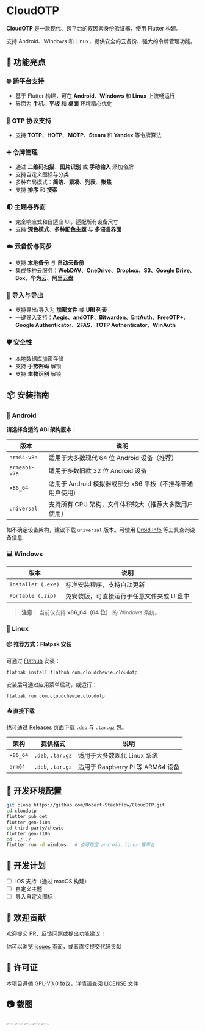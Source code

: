 # CloudOTP

**CloudOTP** 是一款现代、跨平台的双因素身份验证器，使用 Flutter 构建。

支持 Android、Windows 和 Linux，提供安全的云备份、强大的令牌管理功能。

## 🚀 功能亮点

### 🌐 跨平台支持

- 基于 Flutter 构建，可在 **Android**、**Windows** 和 **Linux** 上流畅运行
- 界面为 **手机**、**平板** 和 **桌面** 环境精心优化

### 🔐 OTP 协议支持

- 支持 **TOTP**、**HOTP**、**MOTP**、**Steam** 和 **Yandex** 等令牌算法

### ➕ 令牌管理

- 通过 **二维码扫描**、**图片识别** 或 **手动输入** 添加令牌
- 支持自定义图标与分类
- 多种布局模式：**简洁**、**紧凑**、**列表**、**聚焦**
- 支持 **排序** 和 **搜索**

### 🌓 主题与界面

- 完全响应式和自适应 UI，适配所有设备尺寸
- 支持 **深色模式**、**多种配色主题** 与 **多语言界面**

### ☁️ 云备份与同步

- 支持 **本地备份** 与 **自动云备份**
- 集成多种云服务：**WebDAV**、**OneDrive**、**Dropbox**、**S3**、**Google Drive**、**Box**、**华为云**、**阿里云盘**

### 🔁 导入与导出

- 支持导出/导入为 **加密文件** 或 **URI 列表**
- 一键导入支持：**Aegis**、**andOTP**、**Bitwarden**、**EntAuth**、**FreeOTP+**、**Google Authenticator**、**2FAS**、**TOTP Authenticator**、**WinAuth**

### 🛡️ 安全性

- 本地数据库加密存储
- 支持 **手势密码** 解锁
- 支持 **生物识别** 解锁

## 📦 安装指南

### 📱 Android

**请选择合适的 ABI 架构版本：**

| 版本          | 说明                                                       |
| ------------- | ---------------------------------------------------------- |
| `arm64-v8a`   | 适用于大多数现代 64 位 Android 设备（推荐）                |
| `armeabi-v7a` | 适用于多数旧款 32 位 Android 设备                          |
| `x86_64`      | 适用于 Android 模拟器或部分 x86 平板（不推荐普通用户使用） |
| `universal`   | 支持所有 CPU 架构，文件体积较大（推荐大多数用户使用）      |

如不确定设备架构，建议下载 `universal` 版本。可使用 [Droid Info](https://play.google.com/store/apps/details?id=com.vndnguyen.deviceinfo) 等工具查询设备信息

### 💻 Windows

| 版本               | 说明                                      |
| ------------------ | ----------------------------------------- |
| `Installer (.exe)` | 标准安装程序，支持自动更新                |
| `Portable (.zip)`  | 免安装版，可直接运行于任意文件夹或 U 盘中 |

> **注意：** 当前仅支持 **x86_64（64 位）** 的 Windows 系统。

### 🐧 Linux

#### 📦 推荐方式：Flatpak 安装

可通过 [Flathub](https://flathub.org/apps/com.cloudchewie.cloudotp) 安装：

```bash
flatpak install flathub com.cloudchewie.cloudotp
```

安装后可通过应用菜单启动，或运行：

```bash
flatpak run com.cloudchewie.cloudotp
```

#### 📥 直接下载

也可通过 [Releases](https://github.com/your-repo/releases) 页面下载 `.deb` 与 `.tar.gz` 包。

| 架构     | 提供格式          | 说明                              |
| -------- | ----------------- | --------------------------------- |
| `x86_64` | `.deb`, `.tar.gz` | 适用于大多数现代 Linux 系统       |
| `arm64`  | `.deb`, `.tar.gz` | 适用于 Raspberry Pi 等 ARM64 设备 |

## 🧪 开发环境配置

```bash
git clone https://github.com/Robert-Stackflow/CloudOTP.git
cd cloudotp
flutter pub get
flutter gen-l10n
cd third-party/chewie
flutter gen-l10n
cd ../../
flutter run -d windows   # 也可指定 android、linux 等平台
```

## 📝 开发计划

* [ ] iOS 支持（通过 macOS 构建）
* [ ] 自定义主题
* [ ] 导入自定义图标

## 🤝 欢迎贡献

欢迎提交 PR、反馈问题或提出功能建议！

你可以浏览 [issues 页面](https://github.com/Robert-Stackflow/CloudOTP/issues)，或者直接提交代码贡献

## 📄 许可证

本项目遵循 GPL-V3.0 协议，详情请查阅 [LICENSE](https://chatgpt.com/c/LICENSE) 文件

## 📷 截图

<img src="tools/art/mobile_1.png" alt="Mobile_1" style="zoom: 25%;" />

<img src="tools/art/desktop_1.png" alt="Desktop_1" style="zoom: 25%;" />

<img src="tools/art/mobile_2.png" alt="Mobile_2" style="zoom: 25%;" />

<img src="tools/art/mobile_3.png" alt="Mobile_3" style="zoom: 25%;" />

<img src="tools/art/desktop_2.png" alt="Desktop_2" style="zoom: 25%;" />